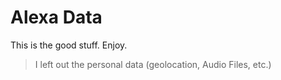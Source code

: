 # Alexa Data

This is the good stuff. Enjoy.

> I left out the personal data (geolocation, Audio Files, etc.)
